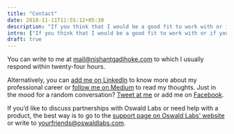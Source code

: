```yaml
---
title: "Contact"
date: 2018-11-11T11:55:12+05:30
description: "If you think that I would be a good fit to work with or if you're interested in something I contributed to, feel free to reach out to me via the channels  below."
intro: ["If you think that I would be a good fit to work with or if you're interested in something I contributed to, feel free to reach out to me via the channels  below."]
draft: true
---
```


You can write to me at [mail@nishantgadihoke.com](mailto:mail@nishantgadihoke.com) to which I usually respond within twenty-four hours.

Alternatively, you can [add me on LinkedIn](https://www.linkedin.com/in/nishantgadihoke/) to know more about my professional career or [follow me on Medium](https://medium.com/@ng) to read my thoughts. Just in the mood for a random conversation? [Tweet at me](https://twitter.com/NishantGadihoke) or add me on [Facebook](https://www.facebook.com/nishantgadihoke).

If you’d like to discuss partnerships with Oswald Labs or need help with a product, the best way is to go to the [support page on Oswald Labs’ website](https://oswaldlabs.com/contact) or write to [yourfriends@oswaldlabs.com](mailto:yourfriends@oswaldlabs.com).

<div class="centered image-container"></div>

